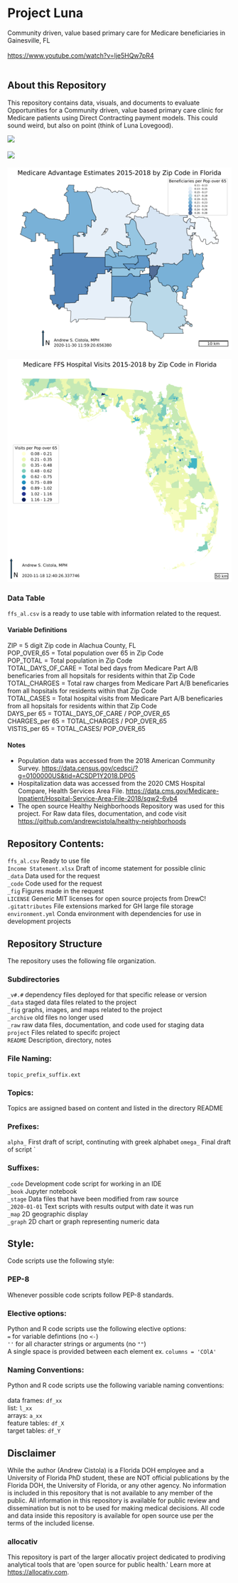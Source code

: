 # Project Luna
Community driven, value based primary care for Medicare beneficiaries in Gainesville, FL<br>
<br>
https://www.youtube.com/watch?v=lje5HQw7pR4<br>
<br>
## About this Repository
This repository contains data, visuals, and documents to evaluate Opportunities for a Community driven, value based primary care clinic for Medicare patients using Direct Contracting payment models. This could sound weird, but also on point (think of Luna Lovegood).  

![](_fig/ffs_map_al_visits.png)<br>
<br>
![](_fig/ffs_map_al_pop.png)<br>
<br>
![](_fig/adv_map_al_adv.png)<br>
<br>
![](_fig/ffs_map_fl_visits.png)

### Data Table
`ffs_al.csv` is a ready to use table with information related to the request. 

#### Variable Definitions
ZIP = 5 digit Zip code in Alachua County, FL<br>
POP_OVER_65 = Total population over 65 in Zip Code<br>
POP_TOTAL = Total population in Zip Code<br>
TOTAL_DAYS_OF_CARE = Total bed days from Medicare Part A/B beneficaries from all hopsitals for residents within that Zip Code<br>
TOTAL_CHARGES = Total raw charges from Medicare Part A/B beneficaries from all hopsitals for residents within that Zip Code<br>
TOTAL_CASES = Total hospital visits from Medicare Part A/B beneficaries from all hopsitals for residents within that Zip Code<br>
DAYS_per 65 = TOTAL_DAYS_OF_CARE / POP_OVER_65<br>
CHARGES_per 65 = TOTAL_CHARGES / POP_OVER_65<br>
VISTIS_per 65 = TOTAL_CASES/ POP_OVER_65<br>

#### Notes
- Population data was accessed from the 2018 American Community Survey. https://data.census.gov/cedsci/?g=0100000US&tid=ACSDP1Y2018.DP05<br>
- Hospitalization data was accessed from the 2020 CMS Hospital Compare, Health Services Area File. https://data.cms.gov/Medicare-Inpatient/Hospital-Service-Area-File-2018/sgw2-6vb4<br>
- The open source Healthy Neighborhoods Repository was used for this project. For Raw data files, documentation, and code visit https://github.com/andrewcistola/healthy-neighborhoods<br>

## Repository Contents:
`ffs_al.csv` Ready to use file<br>
`Income Statement.xlsx` Draft of income statement for possible clinic<br>
`_data` Data used for the request<br>
`_code` Code used for the request<br>
`_fig` Figures made in the request<br>
`LICENSE` Generic MIT licenses for open source projects from DrewC!<br>
`.gitattributes` File extensions marked for GH large file storage<br>
`environment.yml` Conda environment with dependencies for use in development projects<br>

## Repository Structure
The repository uses the following file organization.

### Subdirectories
`_v#.#` dependency files deployed for that specific release or version<br>
`_data` staged data files related to the project<br>
`_fig` graphs, images, and maps related to the project<br>
`_archive` old files no longer used<br>
`_raw` raw data files, documentation, and code used for staging data<br>
`project` Files related to specifc project<br>
`README` Description, directory, notes

### File Naming:
`topic_prefix_suffix.ext`

### Topics:
Topics are assigned based on content and listed in the directory README

### Prefixes:
`alpha_` First draft of script, continuting with greek alphabet
`omega_` Final draft of script
`
### Suffixes:
`_code` Development code script for working in an IDE<br>
`_book` Jupyter notebook <br>
`_stage` Data files that have been modified from raw source<br>
`_2020-01-01` Text scripts with results output with date it was run<br>
`_map` 2D geographic display<br>
`_graph` 2D chart or graph representing numeric data

## Style:
Code scripts use the following style:

### PEP-8
Whenever possible code scripts follow PEP-8 standards. 

### Elective options:
Python and R code scripts use the following elective options:<br>
`=` for variable defintions (no `<-`)<br>
`''` for all character strings or arguments (no `""`) <br>
A single space is provided between each element ex. `columns = 'COlA'`<br>

### Naming Conventions:
Python and R code scripts use the following variable naming conventions:<br>
<br>
data frames: `df_xx`<br>
list: `l_xx`<br>
arrays: `a_xx`<br>
feature tables: `df_X`<br>
target tables: `df_Y`<br>

## Disclaimer
While the author (Andrew Cistola) is a Florida DOH employee and a University of Florida PhD student, these are NOT official publications by the Florida DOH, the University of Florida, or any other agency. 
No information is included in this repository that is not available to any member of the public. 
All information in this repository is available for public review and dissemination but is not to be used for making medical decisions. 
All code and data inside this repository is available for open source use per the terms of the included license. 

### allocativ
This repository is part of the larger allocativ project dedicated to prodiving analytical tools that are 'open source for public health.' Learn more at https://allocativ.com. 
